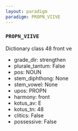 ```yaml
---
layout: paradigm
paradigm: PROPN_VIIVE
---
```

### ` PROPN_VIIVE `

Dictionary class 48 front ve
* grade_dir: strengthen
* plurale_tantum: False
* pos: NOUN
* stem_diphthong: None
* stem_vowel: None
* upos: PROPN
* harmony: front
* kotus_av: E
* kotus_tn: 48
* clitics: False
* possessive: False
